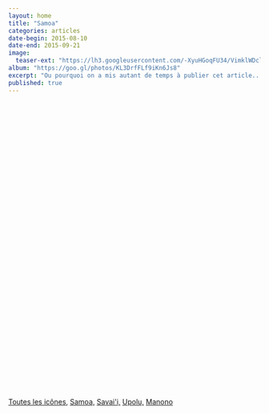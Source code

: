 ```yaml
---
layout: home
title: "Samoa"
categories: articles
date-begin: 2015-08-10
date-end: 2015-09-21
image: 
  teaser-ext: "https://lh3.googleusercontent.com/-XyuHGoqFU34/VimklWDclfI/AAAAAAAAJ7o/i9kkuIp5ci4/s912-Ic42/upload_-1.jpg"
album: "https://goo.gl/photos/KL3DrfFLf9iKn6Js8"
excerpt: "Ou pourquoi on a mis autant de temps à publier cet article... On voulait mettre une carte interactive : un nouveau défi pour le geek du voyage. Et on voulait aussi des petites icônes sur lesquelles tu peux cliquer: encore un autre défi."
published: true
---
```



<div>

<div id="post"></div>

<div id="map" scroll="false" data-tap-disabled="true"></div>

<p>
  <a href="JavaScript:showAllIcons()">Toutes les icônes,</a>
  <a href="JavaScript:setBounds(samoa)"> Samoa,</a>
  <a href="JavaScript:setBounds(savaii)"> Savai'i,</a>
  <a href="JavaScript:setBounds(upolu)"> Upolu,</a>
  <a href="JavaScript:setBounds(manono)"> Manono</a>
</p>

<style>
#map {
  width: 90vw; 
  height: 60vw; 
}
</style>

<script src="https://maps.googleapis.com/maps/api/js"></script>

<script>

var map;
var markers = new Array();
var markersCl = new Array();

var samoa = [
  new google.maps.LatLng(-13.499144,-172.78738),
  new google.maps.LatLng(-13.451613, -172.33061),
  new google.maps.LatLng(-13.8756895, -171.60178),
  new google.maps.LatLng(-14.037134, -171.67784)
];

var savaii = [
  new google.maps.LatLng(-13.499144,-172.78738),
  new google.maps.LatLng(-13.451613, -172.33061),
  new google.maps.LatLng(-13.66891, -172.17941),
  new google.maps.LatLng(-13.801262, -172.52443)
];

var upolu = [
  new google.maps.LatLng(-13.83045,-172.0081),
  new google.maps.LatLng(-13.8756895, -171.60178),
  new google.maps.LatLng(-14.037134, -171.67784)
];

var manono = [
  new google.maps.LatLng(-13.853478,-172.11687),
  new google.maps.LatLng(-13.83045, -172.0081),
  new google.maps.LatLng(-13.753836,-172.11687)
];

function setPost(code) {
  $('#post').load('/samoa/2015/08/' + code + '/', function() {
    $('#post').get(0).scrollIntoView();
  });
}

function setBounds(bounds){
  var bs = new google.maps.LatLngBounds();
  bounds.forEach(function(a) { 
    bs.extend(a);
  });
  map.fitBounds(bs);
}

function addListener(i) {
  google.maps.event.addListener(i, 'mousedown', 
      function() { 
       var mark = this;
       nextIcon();
       setPost(mark.co); 
      }
    ); 
  }

function setMarkerFromLocation(x,y,id,icon){
  var location = new google.maps.LatLng(x,y);
  var m;

  var image = {
    url: "/samoa/icon/" + icon + ".svg",
    size: new google.maps.Size(50, 50),
    origin: new google.maps.Point(0, 0),
    anchor: new google.maps.Point(25, 25),
    scaledSize: new google.maps.Size(25, 25)
  };

  m = new google.maps.Marker( 
  { icon: image,
    position: location,
    co: id
  }); 
  markers.push(m);
  addListener(m);
}

function nextIcon() {
  if(markers.length > 0){
    if(markersCl.length > 0){
      var prev = markersCl[markersCl.length - 1];
      prev.setMap(null);
    }
    var mar = markers.shift();
    markersCl.push(mar);
    mar.setMap(map);
  }else{
    showAllIcons();
  }
}

function showAllIcons() {
  markersCl = markers.concat(markersCl);
  markers = new Array();

  $.each( markersCl, function( key, value ) {
    value.setMap(map);
  });


}

function setStyles(map){
  map.set('styles', [ { "featureType": "water", "elementType": "geometry", "stylers": [ { "visibility": "on" }, { "color": "#aee2e0" } ] }, { "featureType": "landscape", "elementType": "geometry.fill", "stylers": [ { "color": "#abce83" } ] }, { "featureType": "poi", "elementType": "geometry.fill", "stylers": [ { "color": "#769E72" } ] }, { "featureType": "poi", "elementType": "labels.text.fill", "stylers": [ { "color": "#7B8758" } ] }, { "featureType": "poi", "elementType": "labels.text.stroke", "stylers": [ { "color": "#EBF4A4" } ] }, { "featureType": "poi.park", "elementType": "geometry", "stylers": [ { "visibility": "simplified" }, { "color": "#8dab68" } ] }, { "featureType": "road", "elementType": "geometry.fill", "stylers": [ { "visibility": "simplified" } ] }, { "featureType": "road", "elementType": "labels.text.fill", "stylers": [ { "color": "#5B5B3F" } ] }, { "featureType": "road", "elementType": "labels.text.stroke", "stylers": [ { "color": "#ABCE83" } ] }, { "featureType": "road", "elementType": "labels.icon", "stylers": [ { "visibility": "off" } ] }, { "featureType": "road.local", "elementType": "geometry", "stylers": [ { "color": "#A4C67D" } ] }, { "featureType": "road.arterial", "elementType": "geometry", "stylers": [ { "color": "#9BBF72" } ] }, { "featureType": "road.highway", "elementType": "geometry", "stylers": [ { "color": "#EBF4A4" } ] }, { "featureType": "transit", "stylers": [ { "visibility": "off" } ] }, { "featureType": "administrative", "elementType": "geometry.stroke", "stylers": [ { "visibility": "on" }, { "color": "#87ae79" } ] }, { "featureType": "administrative", "elementType": "geometry.fill", "stylers": [ { "color": "#7f2200" }, { "visibility": "off" } ] }, { "featureType": "administrative", "elementType": "labels.text.stroke", "stylers": [ { "color": "#ffffff" }, { "visibility": "on" }, { "weight": 4.1 } ] }, { "featureType": "administrative", "elementType": "labels.text.fill", "stylers": [ { "color": "#495421" } ] }, { "featureType": "administrative.neighborhood", "elementType": "labels", "stylers": [ { "visibility": "off" } ] } ]);
}

function initialize() {
  
  $('#post').load('/samoa/2015/08/story/');
  var mapCanvas = document.getElementById('map');
  var mapOptions = {
    zoom: 10,
    mapTypeId: google.maps.MapTypeId.ROADMAP
  };
  map = new google.maps.Map(mapCanvas, mapOptions);
  setStyles(map);

  setMarkerFromLocation(-13.753836,-172.11687,"ferry","ferry");
  setMarkerFromLocation(-13.613283,-172.20215, "joelan","fale");
  setMarkerFromLocation(-13.66891,-172.17941,"bus","bus");
  setMarkerFromLocation(-13.748744,-172.22913,"salelonga", "market");
  

  setMarkerFromLocation(-13.451613,-172.33061, "lava-fields", "church");

  setMarkerFromLocation(-13.536176,-172.39386, "crater-man","crater");
  setMarkerFromLocation(-13.499144,-172.78738, "falealupo","snorkel");
  setMarkerFromLocation(-13.745346,-172.3137, "afa-aau-waterfall","waterfall");
  setMarkerFromLocation(-13.708181,-172.60092, "satuiatua","fale");
  setMarkerFromLocation(-13.801262,-172.52443,"blow-hole","blow-hole");
  setMarkerFromLocation(-14.037134,-171.67784, "maota-o-maa","fale");
  setMarkerFromLocation(-14.0157,-171.7358,"coastal-walk", "hiker");
  setMarkerFromLocation(-13.834241,-171.77185, "apia", "market");
  setMarkerFromLocation(-13.8756895,-171.60178, "piula-cave", "church");
  setMarkerFromLocation(-13.853478,-172.11687, "manono", "fale");
  setMarkerFromLocation(-13.83045,-172.0081, "plane", "plane");

  setBounds(samoa);
  nextIcon();
}


google.maps.event.addDomListener(window, 'load', initialize);

</script>
